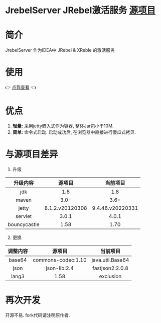 # JrebelServer JRebel激活服务 [源项目](https://gitee.com/gsls200808/JrebelLicenseServerforJava)

# 简介

JrebelServer 作为IDEA中 JRebel & XReble 的激活服务

# 使用

👉 [点我查看](https://gitee.com/nism/jrebel-server/releases) 👈

# 优点

1. **轻量:** 采用jetty嵌入式作为容器, 整体Jar包小于10M.
2. **简单:** 命令式启动. 启动成功后, 在浏览器中直接进行傻瓜式拷贝.

# 与源项目差异

1. 升级

|     升级内容     |        源项目         |          当前项目          |
|:------------:|:------------------:|:----------------------:|
|     jdk      |        1.6         |          1.8           |
|    maven     |        3.0-        |          3.6+          |
|    jetty     |  8.1.2.v20120308   |    9.4.46.v20220331    |
|   servlet    |       3.0.1        |         4.0.1          |
| bouncycastle |        1.58        |          1.70          |

2. 更换

|     调整内容     |        源项目         |          当前项目          |
|:------------:|:------------------:|:----------------------:|
|    base64    | commons-codec:1.10 |    java.util.Base64    |
|     json     |    json-lib:2.4    |    fastjson2:2.0.8     |
|    lang3     |        1.58        |       exclusion        |

# 再次开发

开源不易. fork代码请注明原作者.